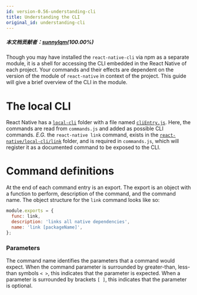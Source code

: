 ```yaml
---
id: version-0.56-understanding-cli
title: Understanding the CLI
original_id: understanding-cli
---
```

##### 本文档贡献者：[sunnylqm](https://github.com/search?q=sunnylqm%40qq.com+in%3Aemail&type=Users)(100.00%)

Though you may have installed the `react-native-cli` via npm as a separate module, it is a shell for accessing the CLI embedded in the React Native of each project. Your commands and their effects are dependent on the version of the module of `react-native` in context of the project. This guide will give a brief overview of the CLI in the module.

# The local CLI

React Native has a [`local-cli`](https://github.com/facebook/react-native/tree/master/local-cli) folder with a file named [`cliEntry.js`](https://github.com/facebook/react-native/blob/master/local-cli/cliEntry.js). Here, the commands are read from `commands.js` and added as possible CLI commands. _E.G._ the `react-native link` command, exists in the [`react-native/local-cli/link`](https://github.com/facebook/react-native/blob/master/local-cli/link/) folder, and is required in `commands.js`, which will register it as a documented command to be exposed to the CLI.

# Command definitions

At the end of each command entry is an export. The export is an object with a function to perform, description of the command, and the command name. The object structure for the `link` command looks like so:

```javascript
module.exports = {
  func: link,
  description: 'links all native dependencies',
  name: 'link [packageName]',
};
```

### Parameters

The command name identifies the parameters that a command would expect. When the command parameter is surrounded by greater-than, less-than symbols `< >`, this indicates that the parameter is expected. When a parameter is surrounded by brackets `[ ]`, this indicates that the parameter is optional.
